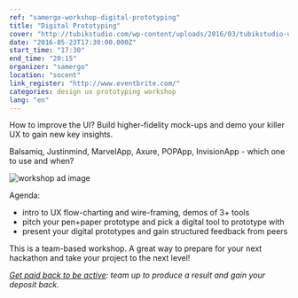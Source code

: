 ```yaml
---
ref: "samergo-workshop-digital-prototyping"
title: "Digital Prototyping"
cover: "http://tubikstudio.com/wp-content/uploads/2016/03/tubikstudio-ui-ux-design.jpg"
date: "2016-05-23T17:30:00.000Z"
start_time: "17:30"
end_time: "20:15"
organizer: "samergo"
location: "socent"
link_register: "http://www.eventbrite.com/"
categories: design ux prototyping workshop
lang: "en"
---
```

How to improve the UI? Build higher-fidelity mock-ups and demo your killer UX to gain new key insights.

Balsamiq, Justinmind, MarvelApp, Axure, POPApp, InvisionApp - which one to use and when?

![workshop ad image](https://i.imgur.com/MfeYHOX.png)

Agenda:

- intro to UX flow-charting and wire-framing, demos of 3+ tools
- pitch your pen+paper prototype and pick a digital tool to prototype with
- present your digital prototypes and gain structured feedback from peers

This is a team-based workshop. A great way to prepare for your next hackathon and take your project to the next level!

*[Get paid back to be active](http://goo.gl/7D26a0): team up to produce a result and gain your deposit back.*
